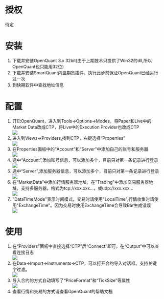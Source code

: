 <html>
<head>
<title>SmartQuant内盘期货插件</title>
</head>
<body>
<h1>授权</h1>
待定

<h1>安装</h1>
<ol>
<li>下载并安装OpenQuant 3.x 32bit(由于上期技术只提供了Win32的dll,所以OpenQuant也只能用32位)</li>
<li>下载并安装SmartQuant内盘期货插件，执行此步前保证OpenQuant已经运行过一次</li>
<li>到快期软件中查找地址信息</li>
</ol>

<h1>配置</h1>
<ol>
<li>开启OpenQuant，进入到Tools->Options->Modes，将Paper和Live中的Market Data改成CTP，将Live中的Execution Provider也改成CTP</li>
<img src="https://raw.github.com/QuantBox/OpenQuant/master/Provider/www/1.png"/>
<li>进入到Views->Providers,找到CTP，右键选择“Properties”</li>
<img src="https://raw.github.com/QuantBox/OpenQuant/master/Provider/www/2.png"/>
<li>在Properties面板中的“Account”和“Server”中添加自己的账号和服务器</li>
<img src="https://raw.github.com/QuantBox/OpenQuant/master/Provider/www/3.png"/>
<li>选中“Account”,添加账号信息，可以添加多个，目前只对第一条记录进行登录</li>
<img src="https://raw.github.com/QuantBox/OpenQuant/master/Provider/www/4.png"/>
<li>选中“Server”,添加服务器信息，可以添加多个，目前只对第一条记录进行登录</li>
<img src="https://raw.github.com/QuantBox/OpenQuant/master/Provider/www/5.png"/>
<li>在“MarketData”中添加行情服务器地址，在"Trading"中添加交易服务器地址，支持多服务器，格式为tcp://xxx.xxx...，或udp://xxx.xxx...</li>
<img src="https://raw.github.com/QuantBox/OpenQuant/master/Provider/www/6.png"/>
<li>"DataTimeMode"表示时间模式，交易时请使用"LocalTime",行情收集时请使用"ExchangeTime"。因为交易时使用ExchangeTime会导致Bar生成错误</li>
<img src="https://raw.github.com/QuantBox/OpenQuant/master/Provider/www/3.png"/>
</ol>


<h1>使用</h1>
<ol>
<li>在“Providers”面板中直接选择“CTP”后“Connect”即可，在“Output”中可以查看连接日志</li>
<img src="https://raw.github.com/QuantBox/OpenQuant/master/Provider/www/7.png"/>
<li>在Data->Import->Instruments->CTP，可以打开合约导入对话框。支持关键字过滤。</li>
<img src="https://raw.github.com/QuantBox/OpenQuant/master/Provider/www/8.png"/>
<li>导入合约的方式自动填写了“PriceFormat”和“TickSize”等属性</li>
<img src="https://raw.github.com/QuantBox/OpenQuant/master/Provider/www/9.png"/>
<li>查看行情和交易的方式请查看OpenQuant的帮助文档</li>
</ol>
</body>
</html>
